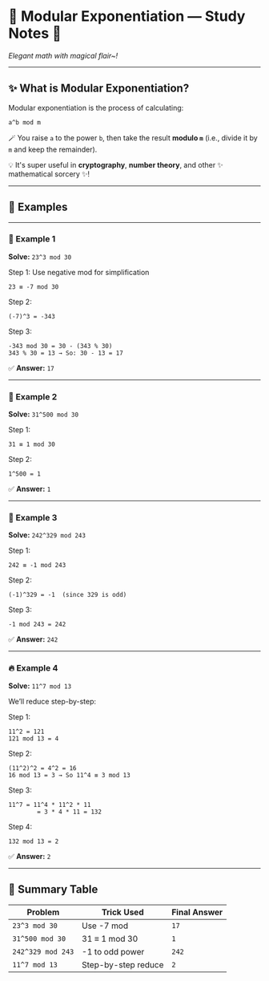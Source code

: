 # 🌟 Modular Exponentiation — Study Notes 🌟

_Elegant math with magical flair~!_

---

## ✨ What is Modular Exponentiation?

Modular exponentiation is the process of calculating:

```
a^b mod m
```

🪄 You raise `a` to the power `b`, then take the result **modulo `m`** (i.e., divide it by `m` and keep the remainder).

💡 It's super useful in **cryptography**, **number theory**, and other ✨ mathematical sorcery ✨!

---

## 🧠 Examples

---

### 💫 Example 1

**Solve:** `23^3 mod 30`

Step 1: Use negative mod for simplification

```
23 ≡ -7 mod 30
```

Step 2:

```
(-7)^3 = -343
```

Step 3:

```
-343 mod 30 = 30 - (343 % 30)
343 % 30 = 13 → So: 30 - 13 = 17
```

✅ **Answer:** `17`

---

### 🧊 Example 2

**Solve:** `31^500 mod 30`

Step 1:

```
31 ≡ 1 mod 30
```

Step 2:

```
1^500 = 1
```

✅ **Answer:** `1`

---

### 🦇 Example 3

**Solve:** `242^329 mod 243`

Step 1:

```
242 ≡ -1 mod 243
```

Step 2:

```
(-1)^329 = -1  (since 329 is odd)
```

Step 3:

```
-1 mod 243 = 242
```

✅ **Answer:** `242`

---

### 🔥 Example 4

**Solve:** `11^7 mod 13`

We’ll reduce step-by-step:

Step 1:

```
11^2 = 121
121 mod 13 = 4
```

Step 2:

```
(11^2)^2 = 4^2 = 16
16 mod 13 = 3 → So 11^4 ≡ 3 mod 13
```

Step 3:

```
11^7 = 11^4 * 11^2 * 11
        = 3 * 4 * 11 = 132
```

Step 4:

```
132 mod 13 = 2
```

✅ **Answer:** `2`

---

## 🧾 Summary Table

| Problem           | Trick Used          | Final Answer |
| ----------------- | ------------------- | ------------ |
| `23^3 mod 30`     | Use -7 mod          | `17`         |
| `31^500 mod 30`   | 31 ≡ 1 mod 30       | `1`          |
| `242^329 mod 243` | -1 to odd power     | `242`        |
| `11^7 mod 13`     | Step-by-step reduce | `2`          |
